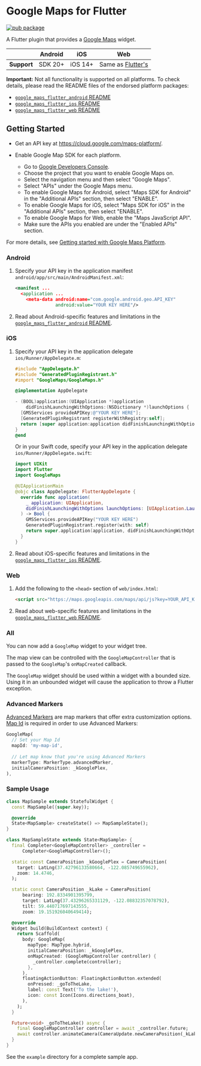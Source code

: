 # Google Maps for Flutter

<?code-excerpt path-base="example/lib"?>

[![pub package](https://img.shields.io/pub/v/google_maps_flutter.svg)](https://pub.dev/packages/google_maps_flutter)

A Flutter plugin that provides a [Google Maps](https://developers.google.com/maps/) widget.

|             | Android | iOS     | Web                              |
|-------------|---------|---------|----------------------------------|
| **Support** | SDK 20+ | iOS 14+ | Same as [Flutter's][web-support] |

[web-support]: https://docs.flutter.dev/reference/supported-platforms

**Important:** Not all functionality is supported on all platforms.
To check details, please read the README files
of the endorsed platform packages:

* [`google_maps_flutter_android` README](https://pub.dev/packages/google_maps_flutter_android)
* [`google_maps_flutter_ios` README](https://pub.dev/packages/google_maps_flutter_ios)
* [`google_maps_flutter_web` README](https://pub.dev/packages/google_maps_flutter_web)


## Getting Started

* Get an API key at <https://cloud.google.com/maps-platform/>.

* Enable Google Map SDK for each platform.
  * Go to [Google Developers Console](https://console.cloud.google.com/).
  * Choose the project that you want to enable Google Maps on.
  * Select the navigation menu and then select "Google Maps".
  * Select "APIs" under the Google Maps menu.
  * To enable Google Maps for Android, select "Maps SDK for Android" in the "Additional APIs" section, then select "ENABLE".
  * To enable Google Maps for iOS, select "Maps SDK for iOS" in the "Additional APIs" section, then select "ENABLE".
  * To enable Google Maps for Web, enable the "Maps JavaScript API".
  * Make sure the APIs you enabled are under the "Enabled APIs" section.

For more details, see [Getting started with Google Maps Platform](https://developers.google.com/maps/gmp-get-started).

### Android

1. Specify your API key in the application manifest `android/app/src/main/AndroidManifest.xml`:

   ```xml
   <manifest ...
     <application ...
       <meta-data android:name="com.google.android.geo.API_KEY"
                  android:value="YOUR KEY HERE"/>
   ```

2. Read about Android-specific features and limitations in the
   [`google_maps_flutter_android` README](https://pub.dev/packages/google_maps_flutter_android).

### iOS

1. Specify your API key in the application delegate `ios/Runner/AppDelegate.m`:

   ```objectivec
   #include "AppDelegate.h"
   #include "GeneratedPluginRegistrant.h"
   #import "GoogleMaps/GoogleMaps.h"

   @implementation AppDelegate

   - (BOOL)application:(UIApplication *)application
       didFinishLaunchingWithOptions:(NSDictionary *)launchOptions {
     [GMSServices provideAPIKey:@"YOUR KEY HERE"];
     [GeneratedPluginRegistrant registerWithRegistry:self];
     return [super application:application didFinishLaunchingWithOptions:launchOptions];
   }
   @end
   ```

   Or in your Swift code, specify your API key
   in the application delegate `ios/Runner/AppDelegate.swift`:

   ```swift
   import UIKit
   import Flutter
   import GoogleMaps

   @UIApplicationMain
   @objc class AppDelegate: FlutterAppDelegate {
     override func application(
       _ application: UIApplication,
       didFinishLaunchingWithOptions launchOptions: [UIApplication.LaunchOptionsKey: Any]?
     ) -> Bool {
       GMSServices.provideAPIKey("YOUR KEY HERE")
       GeneratedPluginRegistrant.register(with: self)
       return super.application(application, didFinishLaunchingWithOptions: launchOptions)
     }
   }
   ```

2. Read about iOS-specific features and limitations in the
   [`google_maps_flutter_ios` README](https://pub.dev/packages/google_maps_flutter_ios).

### Web

1. Add the following to the `<head>` section of `web/index.html`:

   ```html
   <script src="https://maps.googleapis.com/maps/api/js?key=YOUR_API_KEY"></script>
   ```

2. Read about web-specific features and limitations in the
   [`google_maps_flutter_web` README](https://pub.dev/packages/google_maps_flutter_web).

### All

You can now add a `GoogleMap` widget to your widget tree.

The map view can be controlled with the `GoogleMapController` that is passed to
the `GoogleMap`'s `onMapCreated` callback.

The `GoogleMap` widget should be used within a widget with a bounded size. Using it
in an unbounded widget will cause the application to throw a Flutter exception.

### Advanced Markers

[Advanced Markers](https://developers.google.com/maps/documentation/javascript/advanced-markers/overview) are map markers that offer extra customization options. [Map Id](https://developers.google.com/maps/documentation/get-map-id) is required in order to use Advanced Markers:


<?code-excerpt "readme_sample_advanced_markers.dart (AdvancedMarkersSample)"?>
```dart
GoogleMap(
  // Set your Map Id
  mapId: 'my-map-id',
  
  // Let map know that you're using Advanced Markers
  markerType: MarkerType.advancedMarker,
  initialCameraPosition: _kGooglePlex,
),
```

### Sample Usage

<?code-excerpt "readme_sample.dart (MapSample)"?>
```dart
class MapSample extends StatefulWidget {
  const MapSample({super.key});

  @override
  State<MapSample> createState() => MapSampleState();
}

class MapSampleState extends State<MapSample> {
  final Completer<GoogleMapController> _controller =
      Completer<GoogleMapController>();

  static const CameraPosition _kGooglePlex = CameraPosition(
    target: LatLng(37.42796133580664, -122.085749655962),
    zoom: 14.4746,
  );

  static const CameraPosition _kLake = CameraPosition(
      bearing: 192.8334901395799,
      target: LatLng(37.43296265331129, -122.08832357078792),
      tilt: 59.440717697143555,
      zoom: 19.151926040649414);

  @override
  Widget build(BuildContext context) {
    return Scaffold(
      body: GoogleMap(
        mapType: MapType.hybrid,
        initialCameraPosition: _kGooglePlex,
        onMapCreated: (GoogleMapController controller) {
          _controller.complete(controller);
        },
      ),
      floatingActionButton: FloatingActionButton.extended(
        onPressed: _goToTheLake,
        label: const Text('To the lake!'),
        icon: const Icon(Icons.directions_boat),
      ),
    );
  }

  Future<void> _goToTheLake() async {
    final GoogleMapController controller = await _controller.future;
    await controller.animateCamera(CameraUpdate.newCameraPosition(_kLake));
  }
}
```

See the `example` directory for a complete sample app.
